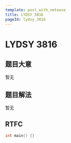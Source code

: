 ```yaml
---
template: post_with_netease
title: LYDSY 3816
pageId: lydsy_3816
---
```


# LYDSY 3816

## 题目大意
暂无

## 题目解法
暂无

## RTFC

```cpp
int main() {}
```
<div id="__comment"></div>
